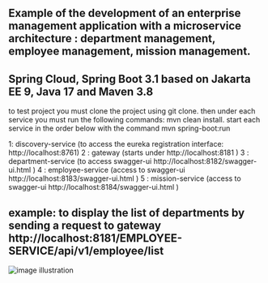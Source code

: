 Example of the development of an enterprise management application
with a microservice architecture :
department management,
employee management,
mission management.
---------------------------------------------------------------------------------------
Spring Cloud,
Spring Boot 3.1 based on Jakarta EE 9, 
Java 17 and Maven 3.8
----------------------------------------------------------------------------------------
to test project you must clone the project using git clone.
then under each service you must run the following commands: mvn clean install.
start each service in the order below with the command mvn spring-boot:run

1: discovery-service (to access the eureka registration interface: http://localhost:8761)
2 : gateway (starts under http://localhost:8181 )
3 : department-service (to access swagger-ui http://localhost:8182/swagger-ui.html )
4 : employee-service (access to swagger-ui http://localhost:8183/swagger-ui.html )
5 : mission-service (access to swagger-ui http://localhost:8184/swagger-ui.html )

example: to display the list of departments by sending a request to gateway 
http://localhost:8181/EMPLOYEE-SERVICE/api/v1/employee/list 
-----------------------------------------------------------------------------------------

![image illustration](https://user-images.githubusercontent.com/57298219/213449413-ea2f7614-932b-4c84-97ae-064ff5ad1192.jpg)
